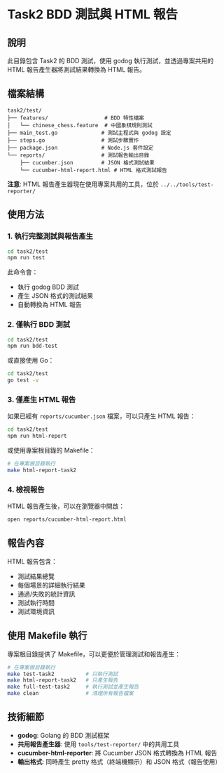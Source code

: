 # Task2 BDD 測試與 HTML 報告

## 說明

此目錄包含 Task2 的 BDD 測試，使用 godog 執行測試，並透過專案共用的 HTML 報告產生器將測試結果轉換為 HTML 報告。

## 檔案結構

```
task2/test/
├── features/                  # BDD 特性檔案
│   └── chinese_chess.feature  # 中國象棋規則測試
├── main_test.go              # 測試主程式與 godog 設定
├── steps.go                  # 測試步驟實作
├── package.json              # Node.js 套件設定
└── reports/                  # 測試報告輸出目錄
    ├── cucumber.json         # JSON 格式測試結果
    └── cucumber-html-report.html # HTML 格式測試報告
```

**注意**: HTML 報告產生器現在使用專案共用的工具，位於 `../../tools/test-reporter/`

## 使用方法

### 1. 執行完整測試與報告產生

```bash
cd task2/test
npm run test
```

此命令會：
- 執行 godog BDD 測試
- 產生 JSON 格式的測試結果
- 自動轉換為 HTML 報告

### 2. 僅執行 BDD 測試

```bash
cd task2/test
npm run bdd-test
```

或直接使用 Go：

```bash
cd task2/test
go test -v
```

### 3. 僅產生 HTML 報告

如果已經有 `reports/cucumber.json` 檔案，可以只產生 HTML 報告：

```bash
cd task2/test
npm run html-report
```

或使用專案根目錄的 Makefile：

```bash
# 在專案根目錄執行
make html-report-task2
```

### 4. 檢視報告

HTML 報告產生後，可以在瀏覽器中開啟：

```bash
open reports/cucumber-html-report.html
```

## 報告內容

HTML 報告包含：
- 測試結果總覽
- 每個場景的詳細執行結果
- 通過/失敗的統計資訊
- 測試執行時間
- 測試環境資訊

## 使用 Makefile 執行

專案根目錄提供了 Makefile，可以更便於管理測試和報告產生：

```bash
# 在專案根目錄執行
make test-task2          # 只執行測試
make html-report-task2   # 只產生報告
make full-test-task2     # 執行測試並產生報告
make clean               # 清理所有報告檔案
```

## 技術細節

- **godog**: Golang 的 BDD 測試框架
- **共用報告產生器**: 使用 `tools/test-reporter/` 中的共用工具
- **cucumber-html-reporter**: 將 Cucumber JSON 格式轉換為 HTML 報告
- **輸出格式**: 同時產生 pretty 格式（終端機顯示）和 JSON 格式（報告使用）